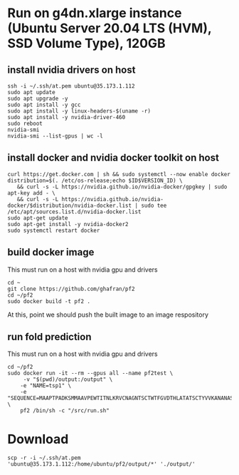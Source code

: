 
# Run on g4dn.xlarge instance (Ubuntu Server 20.04 LTS (HVM), SSD Volume Type), 120GB

## install nvidia drivers on host
```
ssh -i ~/.ssh/at.pem ubuntu@35.173.1.112
sudo apt update
sudo apt upgrade -y
sudo apt install -y gcc
sudo apt install -y linux-headers-$(uname -r)
sudo apt install -y nvidia-driver-460
sudo reboot
nvidia-smi
nvidia-smi --list-gpus | wc -l
```

## install docker and nvidia docker toolkit on host
```
curl https://get.docker.com | sh && sudo systemctl --now enable docker
distribution=$(. /etc/os-release;echo $ID$VERSION_ID) \
   && curl -s -L https://nvidia.github.io/nvidia-docker/gpgkey | sudo apt-key add - \
   && curl -s -L https://nvidia.github.io/nvidia-docker/$distribution/nvidia-docker.list | sudo tee /etc/apt/sources.list.d/nvidia-docker.list
sudo apt-get update
sudo apt-get install -y nvidia-docker2
sudo systemctl restart docker
```

## build docker image
This must run on a host with nvidia gpu and drivers
```
cd ~
git clone https://github.com/ghafran/pf2
cd ~/pf2
sudo docker build -t pf2 .
```
At this, point we should push the built image to an image respository

## run fold prediction
This must run on a host with nvidia gpu and drivers
```
cd ~/pf2
sudo docker run -it --rm --gpus all --name pf2test \
     -v "$(pwd)/output:/output" \
    -e "NAME=tsp1" \
    -e "SEQUENCE=MAAPTPADKSMMAAVPEWTITNLKRVCNAGNTSCTWTFGVDTHLATATSCTYVVKANANASQASGGPVTCGPYTITSSWSGQFGPNNGFTTFAVTDFSKKLIVWPAYTDVQVQAGKVVSPNQSYAPANLPLEHHHHHH" \
    pf2 /bin/sh -c "/src/run.sh"
```

# Download
```
scp -r -i ~/.ssh/at.pem 'ubuntu@35.173.1.112:/home/ubuntu/pf2/output/*' './output/'
```